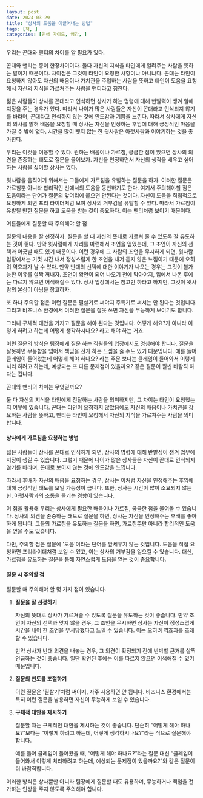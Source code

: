 ```yaml
---
layout: post
date: 2024-03-29
title: "상사의 도움을 이끌어내는 방법"
tags: [책, ]
categories: [인생 가이드, 영감, ]
---
```



우리는 꼰대와 맨티의 차이를 알 필요가 있다.


꼰대와 맨티는 종이 한장차이이다. 둘다 자신의 지식을 타인에게 알려주는 사람을 뜻하는 말이기 때문이다. 차이점은 그것이 타인이 요청한 사항이냐 아니냐다. 꼰대는 타인이 요청하지 않아도 자신의 배움이나 가치관을 주입하는 사람을 뜻하고 타인이 도움을 요청해서 자신의 지식을 가르쳐주는 사람을 맨티라고 칭한다.


젊은 사람들이 상사를 꼰대라고 인식하면 상사가 하는 명령에 대해 반발력이 생겨 일에 지장을 주는 경우가 있다. 따라서 나이가 많은 사람들은 자신이 꼰대라고 인식되지 않기를 바라며, 꼰대라고 인식하지 않는 것에 안도감과 기쁨을 느낀다. 따라서 상사에게 자신의 의사를 밝혀 배움을 요청할 때 상사는 자신을 인정하는 후임에 대해 긍정적인 마음을 가질 수 밖에 없다. 시간을 많이 뺏지 않는 한 윗사람은 아랫사람과 이야기하는 것을 좋아한다.


우리는 이것을 이용할 수 있다. 원하는 배움이나 가르침, 궁금한 점이 있으면 상사의 의견을 존중하는 태도로 질문을 물어보자. 자신을 인정하면서 자신의 생각을 배우고 싶어하는 사람을 싫어할 상사는 없다.


윗사람을 움직이기 위해서는 그들에게 가르침을 유발하는 질문을 하자. 이러한 질문은 가르침뿐 아니라 합리적인 선에서의 도움을 동반하기도 한다. 여기서 주의해야할 점은 도움이라는 단어가 질문의 앞머리에 붙으면 안된다는 것이다. 자신이 도움을 직접적으로 요청하게 되면 프리 라이더처럼 보여 상사의 거부감을 유발할 수 있다. 따라서 가르침이 유발될 만한 질문을 하고 도움을 받는 것이 중요하다. 이는 멘티처럼 보이기 때문이다. 


어른들에게 질문할 때 주의해야 할 점


질문의 내용을 잘 선정하자. 질문을 할 때 자신의 뜻대로 가르쳐 줄 수 있도록 잘 유도하는 것이 좋다. 만약 윗사람에게 자리를 마련해서 조언을 얻었는데, 그 조언이 자신의 선택과 어긋날 때도 있기 때문이다. 이런 경우에 그 사람의 조언을 무시하게 되면, 윗사람 입장에서는 기껏 시간 내서 정성스럽게 한 조언을 새겨 듣지 않은 느낌이기 때문에 오히려 역효과가 날 수 있다. 만약 반대의 선택에 대한 이야기가 나오는 경우는 그것이 불가능한 이유를 살짝 꺼내자. 조언이 확언이 되어 나오기 전에 막아야지, 입에서 나온 후에는 따르지 않으면 어색해질수 있다. 상사 입장에서는 참고만 하라고 하지만, 그것이 윗사람의 본심이 아님을 참고하자.


또 하나 주의할 점은 이런 질문은 필살기로 써야지 주특기로 써서는 안 된다는 것입니다. 그리고 비즈니스 환경에서 이러한 질문을 잘못 쓰면 자신을 무능하게 보이기도 합니다. 


그러니 구체적 대안을 가지고 질문을 해야 된다는 것입니다. 어떻게 해요?가 아니라 이렇게 하려고 하는데 어떻게 생각하시나요? 라고 해야 하는 거죠.


이런 질문의 방식은 팀장에게 질문 하는 직원들의 입장에서도 명심해야 합니다. 질문을 잘못하면 무능함을 넘어서 책임을 전가 하는 느낌을 줄 수도 있기 때문입니다. 예를 들어 클레임이 들어왔는데 어떻게 해야 하나요? 라는 주문 보다는 클레임이 들어와서 이렇게 처리 하려고 하는데, 예상되는 또 다른 문제점이 있을까요? 같은 질문이 훨씬 바람직 하다는 겁니다.


꼰대와 맨티의 차이는 무엇일까요? 


둘 다 자신의 지식을 타인에게 전달하는 사람을 의미하지만, 그 차이는 타인이 요청했는지 여부에 있습니다. 꼰대는 타인이 요청하지 않았음에도 자신의 배움이나 가치관을 강요하는 사람을 뜻하고, 멘티는 타인이 요청해서 자신의 지식을 가르쳐주는 사람을 의미합니다.



#### 상사에게 가르침을 요청하는 방법


젊은 사람들이 상사를 꼰대로 인식하게 되면, 상사의 명령에 대해 반발심이 생겨 업무에 지장이 생길 수 있습니다. 그렇기 때문에 나이가 많은 상사들은 자신이 꼰대로 인식되지 않기를 바라며, 꼰대로 보이지 않는 것에 안도감을 느낍니다. 


따라서 후배가 자신의 배움을 요청하는 경우, 상사는 이처럼 자신을 인정해주는 후임에 대해 긍정적인 태도를 보일 가능성이 큽니다. 또한, 상사는 시간이 많이 소요되지 않는 한, 아랫사람과의 소통을 즐기는 경향이 있습니다.


이 점을 활용해 우리는 상사에게 필요한 배움이나 가르침, 궁금한 점을 물어볼 수 있습니다. 상사의 의견을 존중하는 태도로 질문을 하면, 상사는 자신을 인정해주는 후배를 좋아하게 됩니다. 그들의 가르침을 유도하는 질문을 하면, 가르침뿐만 아니라 합리적인 도움을 얻을 수도 있습니다. 


다만, 주의할 점은 질문에 '도움'이라는 단어를 앞세우지 않는 것입니다. 도움을 직접 요청하면 프리라이더처럼 보일 수 있고, 이는 상사의 거부감을 일으킬 수 있습니다. 대신, 가르침을 유도하는 질문을 통해 자연스럽게 도움을 얻는 것이 중요합니다.



#### 질문 시 주의할 점


질문할 때 주의해야 할 몇 가지 점이 있습니다.

1. **질문을 잘 선정하기**

	자신의 뜻대로 상사가 가르쳐줄 수 있도록 질문을 유도하는 것이 좋습니다. 만약 조언이 자신의 선택과 맞지 않을 경우, 그 조언을 무시하면 상사는 자신이 정성스럽게 시간을 내어 한 조언을 무시당했다고 느낄 수 있습니다. 이는 오히려 역효과를 초래할 수 있습니다. 


	만약 상사가 반대 의견을 내놓는 경우, 그 의견이 확정되기 전에 반박할 근거를 살짝 언급하는 것이 좋습니다. 일단 확언된 후에는 이를 따르지 않으면 어색해질 수 있기 때문입니다.

2. **질문의 빈도를 조절하기**

	이런 질문은 '필살기'처럼 써야지, 자주 사용하면 안 됩니다. 비즈니스 환경에서는 특히 이런 질문을 남용하면 자신이 무능하게 보일 수 있습니다.

3. **구체적 대안을 제시하기**

	질문할 때는 구체적인 대안을 제시하는 것이 좋습니다. 단순히 “어떻게 해야 하나요?”보다는 “이렇게 하려고 하는데, 어떻게 생각하시나요?”라는 식으로 질문해야 합니다. 


	예를 들어 클레임이 들어왔을 때, “어떻게 해야 하나요?”라는 질문 대신 “클레임이 들어와서 이렇게 처리하려고 하는데, 예상되는 문제점이 있을까요?”와 같은 질문이 더 바람직합니다.


이러한 방식은 상사뿐만 아니라 팀장에게 질문할 때도 유용하며, 무능하거나 책임을 전가하는 인상을 주지 않도록 주의해야 합니다.

